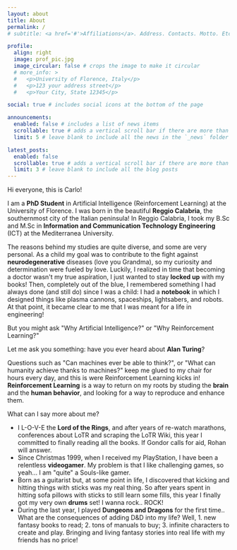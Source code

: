 ```yaml
---
layout: about
title: About
permalink: /
# subtitle: <a href='#'>Affiliations</a>. Address. Contacts. Motto. Etc.

profile:
  align: right
  image: prof_pic.jpg
  image_circular: false # crops the image to make it circular
  # more_info: >
  #   <p>University of Florence, Italy</p>
  #   <p>123 your address street</p>
  #   <p>Your City, State 12345</p>

social: true # includes social icons at the bottom of the page

announcements:
  enabled: false # includes a list of news items
  scrollable: true # adds a vertical scroll bar if there are more than 3 news items
  limit: 5 # leave blank to include all the news in the `_news` folder

latest_posts:
  enabled: false
  scrollable: true # adds a vertical scroll bar if there are more than 3 new posts items
  limit: 3 # leave blank to include all the blog posts
---
```


Hi everyone, this is Carlo!

I am a **PhD Student** in Artificial Intelligence (Reinforcement Learning) at the University of Florence.
I was born in the beautiful **Reggio Calabria**, the southernmost city of the Italian peninsula!
In Reggio Calabria, I took my B.Sc and M.Sc in **Information and Communication Technology Engineering** (ICT) at the Mediterranea University. 
<!-- This path lead me through the foundations of Computer Science, Electronics and Physics to get a holistic understanding of what the information is and what we could do. -->
<!-- During the first year of M.Sc I took a course about **Artificial Intelligence**... and you can easily understand how things went after that! -->

The reasons behind my studies are quite diverse, and some are very personal.
As a child my goal was to contribute to the fight against **neurodegenerative** diseases (love you Grandma), so my curiosity and determination were fueled by love. Luckily, I realized in time that becoming a doctor wasn't my true aspiration, I just wanted to stay **locked up** with my books!
Then, completely out of the blue, I remembered something I had always done (and still do) since I was a child: I had a **notebook** in which I designed things like plasma cannons, spaceships, lightsabers, and robots. At that point, it became clear to me that I was meant for a life in engineering!

But you might ask "Why Artificial Intelligence?" or "Why Reinforcement Learning?"
<!-- AI, in general, is the perfect match across all my interests.
We can apply AI to almost every aspect of our life, and if there are some that still are not "**AI-ed**" we are working on how to do that! The idea that we may not even be at the beginning of the AI era gives me "zoomies" every time! -->
Let me ask you something: have you ever heard about **Alan Turing**? 
<!-- Well, if yes, you can easily understand what truly lies behind my zoomies.  -->
Questions such as "Can machines ever be able to think?", or "What can humanity achieve thanks to machines?" keep me glued to my chair for hours every day, and this is were Reinforcement Learning kicks in!
**Reinforcement Learning** is a way to return on my roots by studing the **brain** and the **human behavior**, and looking for a way to reproduce and enhance them.
  <!-- , in general, to add a little brick into the history of mankind.
It has been demonstrated as one of the most complex learning processes but also one of the most powerful!
Humans and animals are guided by Reinforcement Learning even though we still do not know what is the true **Reward Function**... -->

What can I say more about me?
- I L-O-V-E the **Lord of the Rings**, and after years of re-watch marathons, conferences about LoTR and scraping the LoTR Wiki, this year I committed to finally reading all the books. If Gondor calls for aid, Rohan will answer.
- Since Christmas 1999, when I received my PlayStation, I have been a relentless **videogamer**. My problem is that I like challenging games, so yeah... I am "quite" a Souls-like gamer.
- Born as a guitarist but, at some point in life, I discovered that kicking and hitting things with sticks was my real thing. So after years spent in hitting sofa pillows with sticks to still learn some fills, this year I finally got my very own **drums** set! I wanna rock.. ROCK!
- During the last year, I played **Dungeons and Dragons** for the first time.. What are the consequences of adding D&D into my life? Well, 1. new fantasy books to read; 2. tons of manuals to buy; 3. infinite characters to create and play. Bringing and living fantasy stories into real life with my friends has no price!









